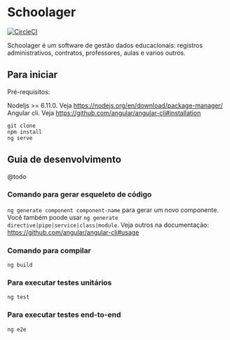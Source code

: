 # Schoolager

[![CircleCI](https://circleci.com/gh/keviocastro/schoolager/tree/master.svg?style=svg&circle-token=2fc68f0a1ae417dbb7d54e2f939ef8f52258a9eb)](https://circleci.com/gh/keviocastro/schoolager/tree/master)

Schoolager é um software de gestão dados educacionais: registros administrativos, contratos, professores, aulas e varios outros.

## Para iniciar

Pré-requisitos:

Nodeljs >= 6.11.0. Veja https://nodejs.org/en/download/package-manager/
Angular cli. Veja https://github.com/angular/angular-cli#installation

`git clone`<br>
`npm install`<br>
`ng serve`<br>

## Guia de desenvolvimento

@todo

### Comando para gerar esqueleto de código

`ng generate component component-name` para gerar um novo componente.<br> 
Você também poode usar `ng generate directive|pipe|service|class|module`.
Veja outros na documentação: https://github.com/angular/angular-cli#usage

### Comando para compilar

`ng build`

### Para executar testes unitários

`ng test`

### Para executar testes end-to-end

`ng e2e` 
